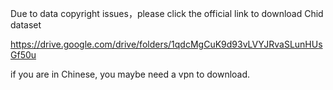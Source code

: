 Due to data copyright issues，please click the official link to download Chid dataset

https://drive.google.com/drive/folders/1qdcMgCuK9d93vLVYJRvaSLunHUsGf50u 

if you are in Chinese, you maybe need a vpn to download.